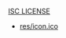 [ISC LICENSE](https://creativecommons.org/licenses/by/3.0/)

- [res/icon.ico](https://lucide.dev/icons/monitor-down)
